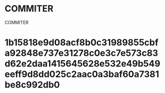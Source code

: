 # COMMITER
COMMITER






# 1b15818e9d08acf8b0c31989855cbfa92848e737e31278c0e3c7e573c83d62e2daa1415645628e532e49b549eeff9d8dd025c2aac0a3baf60a7381be8c992db0

